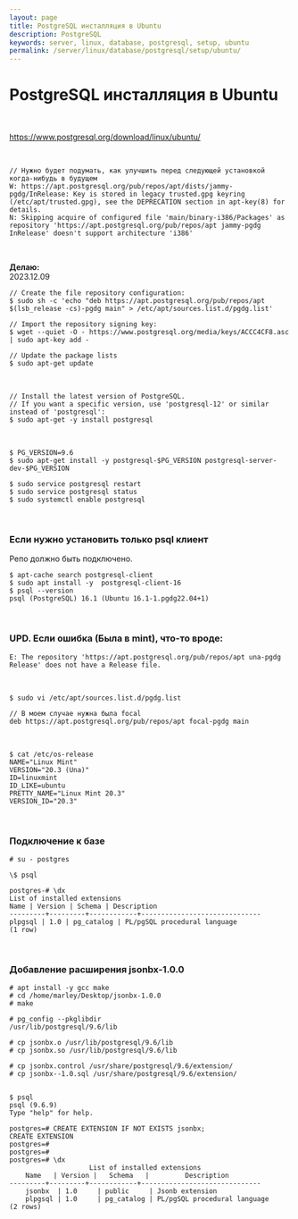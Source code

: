 ```yaml
---
layout: page
title: PostgreSQL инсталляция в Ubuntu
description: PostgreSQL
keywords: server, linux, database, postgresql, setup, ubuntu
permalink: /server/linux/database/postgresql/setup/ubuntu/
---
```


# PostgreSQL инсталляция в Ubuntu

<br/>

https://www.postgresql.org/download/linux/ubuntu/

<br/>

```
// Нужно будет подумать, как улучшить перед следующей установкой когда-нибудь в будущем
W: https://apt.postgresql.org/pub/repos/apt/dists/jammy-pgdg/InRelease: Key is stored in legacy trusted.gpg keyring (/etc/apt/trusted.gpg), see the DEPRECATION section in apt-key(8) for details.
N: Skipping acquire of configured file 'main/binary-i386/Packages' as repository 'https://apt.postgresql.org/pub/repos/apt jammy-pgdg InRelease' doesn't support architecture 'i386'
```

<br/>

**Делаю:**  
2023.12.09

```
// Create the file repository configuration:
$ sudo sh -c 'echo "deb https://apt.postgresql.org/pub/repos/apt $(lsb_release -cs)-pgdg main" > /etc/apt/sources.list.d/pgdg.list'

// Import the repository signing key:
$ wget --quiet -O - https://www.postgresql.org/media/keys/ACCC4CF8.asc | sudo apt-key add -

// Update the package lists
$ sudo apt-get update
```

<br/>

```
// Install the latest version of PostgreSQL.
// If you want a specific version, use 'postgresql-12' or similar instead of 'postgresql':
$ sudo apt-get -y install postgresql
```

<br/>

```
$ PG_VERSION=9.6
$ sudo apt-get install -y postgresql-$PG_VERSION postgresql-server-dev-$PG_VERSION

$ sudo service postgresql restart
$ sudo service postgresql status
$ sudo systemctl enable postgresql
```

<br/>

### Если нужно установить только psql клиент

Репо должно быть подключено.

```
$ apt-cache search postgresql-client
$ sudo apt install -y  postgresql-client-16
$ psql --version
psql (PostgreSQL) 16.1 (Ubuntu 16.1-1.pgdg22.04+1)
```

<br/>

### UPD. Если ошибка (Была в mint), что-то вроде:

```
E: The repository 'https://apt.postgresql.org/pub/repos/apt una-pgdg Release' does not have a Release file.
```

<br/>

```
$ sudo vi /etc/apt/sources.list.d/pgdg.list
```

```
// В моем случае нужна была focal
deb https://apt.postgresql.org/pub/repos/apt focal-pgdg main
```

<br/>

```
$ cat /etc/os-release
NAME="Linux Mint"
VERSION="20.3 (Una)"
ID=linuxmint
ID_LIKE=ubuntu
PRETTY_NAME="Linux Mint 20.3"
VERSION_ID="20.3"
```

<br/>

### Подключение к базе

```
# su - postgres

\$ psql

postgres-# \dx
List of installed extensions
Name | Version | Schema | Description
---------+---------+------------+------------------------------
plpgsql | 1.0 | pg_catalog | PL/pgSQL procedural language
(1 row)
```

<br/>

### Добавление расширения jsonbx-1.0.0

```
# apt install -y gcc make
# cd /home/marley/Desktop/jsonbx-1.0.0
# make

# pg_config --pkglibdir
/usr/lib/postgresql/9.6/lib

# cp jsonbx.o /usr/lib/postgresql/9.6/lib
# cp jsonbx.so /usr/lib/postgresql/9.6/lib

# cp jsonbx.control /usr/share/postgresql/9.6/extension/
# cp jsonbx--1.0.sql /usr/share/postgresql/9.6/extension/


$ psql
psql (9.6.9)
Type "help" for help.

postgres=# CREATE EXTENSION IF NOT EXISTS jsonbx;
CREATE EXTENSION
postgres=#
postgres=#
postgres=# \dx
                    List of installed extensions
    Name   | Version |   Schema   |         Description
---------+---------+------------+------------------------------
    jsonbx  | 1.0     | public     | Jsonb extension
    plpgsql | 1.0     | pg_catalog | PL/pgSQL procedural language
(2 rows)
```

<!--
<br/>

```

vi /etc/postgresql/9.6/main/pg_hba.conf
local   all             postgres                                peer

here change peer to trust

restart, sudo service postgresql restart

now try, psql -U postgres


```

<br/>


Было полезным:

https://wiki.postgresql.org/wiki/Apt -->
